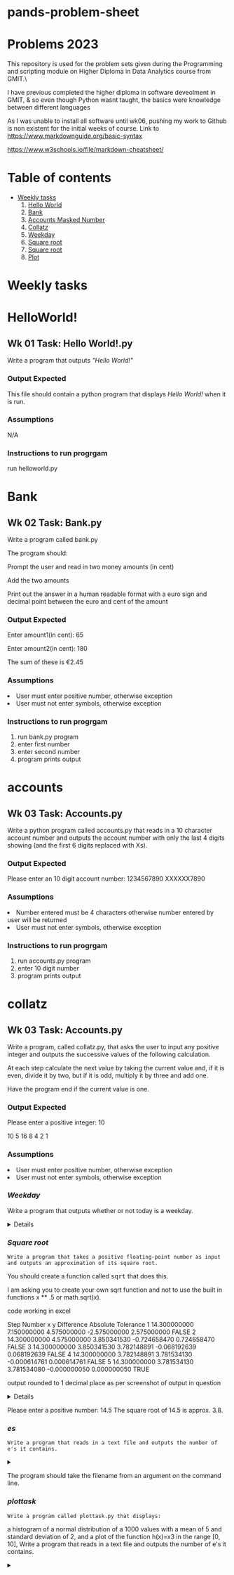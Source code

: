 # pands-problem-sheet

# Problems 2023


This repository is used for the problem sets given during the Programming and scripting module on Higher Diploma in Data Analytics course from GMIT.\

I have previous completed the higher diploma in software deveolment in GMIT, & so even though Python wasnt taught, the basics were knowledge between different languages

As I was unable to install all software until wk06, pushing my work to Github is non existent for the initial weeks of course.
Link to 
<a href="#">https://www.markdownguide.org/basic-syntax</a>

<a href="#">https://www.w3schools.io/file/markdown-cheatsheet/</a>

# **Table of contents**
* [Weekly tasks](weekly-tasks)
    1. [Hello World](#HelloWorld)
    2. [Bank](#Bank)
    3. [Accounts Masked Number](#accounts)
    4. [Collatz](#collatz)
    5. [Weekday](#Weekday) 
    6. [Square root](#square-root)
    7. [Square root](#es)
    8. [Plot](#plottask)


Weekly tasks
======
# **HelloWorld!** #
<h2> Wk 01 Task: Hello World!.py </h2>
<p>Write a program that outputs <em>"Hello World!"</em></p>
<h3> Output Expected </h3>    
<p>This file should contain a python program that displays <em>Hello World!</em> when it is run. </p>
<h3> Assumptions </h3>
<p>N/A</p>
<h3>Instructions to run progrgam </h3>
<p>run helloworld.py</p>

# Bank #
<h2> Wk 02 Task: Bank.py </h2>
<p>Write a program called bank.py </p>
<p>The program should:</p>
<p>Prompt the user and read in two money amounts (in cent)</p>
<p>Add the two amounts</p>
<p>Print out the answer in a human readable format with a euro sign and decimal point between the euro and cent of the amount</p>
<h3> Output Expected </h3>
<p>Enter amount1(in cent): 65</p>
<p>Enter amount2(in cent): 180<p>
<p>The sum of these is €2.45</p>
<h3> Assumptions </h3>
<li> User must enter positive number, otherwise exception</li>
<li> User must not enter symbols, otherwise exception</li>
<h3>Instructions to run progrgam </h3>
<ol>
<li>run bank.py program</li>
<li>enter first number</li>
<li>enter second number</li>
<li>program prints output</li>
</ol>

# accounts #
<h2> Wk 03 Task: Accounts.py </h2>
<p>Write a python program called accounts.py that reads in a 10 character account number and outputs the account number with only the last 4 digits showing (and the first 6 digits replaced with Xs).</p>
<h3>  Output Expected </h3>
<p>Please enter an 10 digit account number: 1234567890
XXXXXX7890</p>
<h3> Assumptions </h3>
<li> Number entered must be 4 characters otherwise number entered by user will be returned</li>
<li> User must not enter symbols, otherwise exception</li>
<h3>Instructions to run progrgam </h3>
<ol>
<li>run accounts.py program</li>
<li>enter 10 digit number</li>
<li>program prints output</li>
</ol>

# collatz #
<h2> Wk 03 Task: Accounts.py </h2> 
<p>Write a program, called collatz.py, that asks the user to input any positive integer and outputs the successive values of the following calculation.

At each step calculate the next value by taking the current value and, if it is even, divide it by two, but if it is odd, multiply it by three and add one.

Have the program end if the current value is one.</p>
<h3>  Output Expected </h3>
<p>Please enter a positive integer: 10</p>

</p>10 5 16 8 4 2 1 </p>
        
<h3> Assumptions </h3>
<li> User must enter positive number, otherwise exception
<li> User must not enter symbols, otherwise exception

  ### ***Weekday***

Write a program that outputs whether or not today is a weekday.


<details>
          
<p>An example of running it on a Saturday is as follows:

It is the weekend, yay!

</p>
</details>



  ### ***Square root***

    Write a program that takes a positive floating-point number as input and outputs an approximation of its square root.

You should create a function called <tt>sqrt</tt> that does this.

I am asking you to create your own sqrt function and not to use the built in functions x ** .5 or math.sqrt(x).
<p> code working in excel</p>

<p>
Step	Number	x	y	Difference	Absolute	Tolerance
1	14.300000000	7.150000000	4.575000000	-2.575000000	2.575000000	FALSE
2	14.300000000	4.575000000	3.850341530	-0.724658470	0.724658470	FALSE
3	14.300000000	3.850341530	3.782148891	-0.068192639	0.068192639	FALSE
4	14.300000000	3.782148891	3.781534130	-0.000614761	0.000614761	FALSE
5	14.300000000	3.781534130	3.781534080	-0.000000050	0.000000050	TRUE

</P>


<p>output rounded to 1 decimal place as per screenshot of output in question</p>
<details>
           
           <p>


</p>
</details>

Please enter a positive number: 14.5
The square root of 14.5 is approx. 3.8.

  
   ### ***es***

    Write a program that reads in a text file and outputs the number of e's it contains. 






<details>
           <summary></summary>
           <p>


</p>
</details>

The program should take the filename from an argument on the command line.

  
  ### ***plottask***

    Write a program called plottask.py that displays:

a histogram of a normal distribution of a 1000 values with a mean of 5 and standard deviation of 2, 
and a plot of the function  h(x)=x3 in the range [0, 10], Write a program that reads in a text file and outputs the number of e's it contains. 






<details>
           <summary></summary>
           <p>


</p>
</details>



